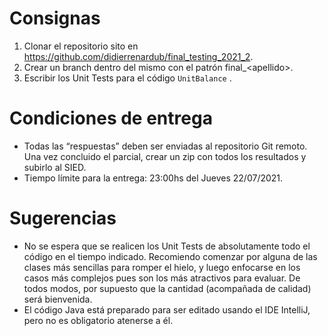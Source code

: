 Consignas
=========

1. Clonar el repositorio sito en https://github.com/didierrenardub/final_testing_2021_2.
2. Crear un branch dentro del mismo con el patrón final_&lt;apellido&gt;.
3. Escribir los Unit Tests para el código `UnitBalance` .

Condiciones de entrega
======================

- Todas las “respuestas” deben ser enviadas al repositorio Git remoto. Una vez concluido el 
parcial, crear un zip con todos los resultados y subirlo al SIED.
- Tiempo límite para la entrega: 23:00hs del Jueves 22/07/2021.

Sugerencias
===========

- No se espera que se realicen los Unit Tests de absolutamente todo el código en el tiempo 
  indicado. Recomiendo comenzar por alguna de las clases más sencillas para romper el hielo, y
  luego enfocarse en los casos más complejos pues son los más atractivos para evaluar.
  De todos modos, por supuesto que la cantidad (acompañada de calidad) será bienvenida.
- El código Java está preparado para ser editado usando el IDE IntelliJ, pero no es obligatorio
  atenerse a él.
